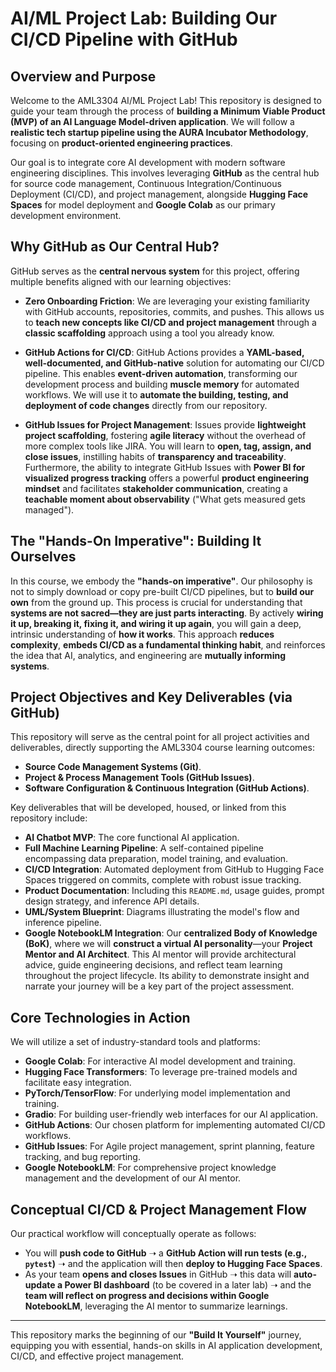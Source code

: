 # AI/ML Project Lab: Building Our CI/CD Pipeline with GitHub

## Overview and Purpose

Welcome to the AML3304 AI/ML Project Lab! This repository is designed to guide your team through the process of **building a Minimum Viable Product (MVP) of an AI Language Model-driven application**. We will follow a **realistic tech startup pipeline using the AURA Incubator Methodology**, focusing on **product-oriented engineering practices**.

Our goal is to integrate core AI development with modern software engineering disciplines. This involves leveraging **GitHub** as the central hub for source code management, Continuous Integration/Continuous Deployment (CI/CD), and project management, alongside **Hugging Face Spaces** for model deployment and **Google Colab** as our primary development environment.

## Why GitHub as Our Central Hub?

GitHub serves as the **central nervous system** for this project, offering multiple benefits aligned with our learning objectives:

*   **Zero Onboarding Friction**: We are leveraging your existing familiarity with GitHub accounts, repositories, commits, and pushes. This allows us to **teach new concepts like CI/CD and project management** through a **classic scaffolding** approach using a tool you already know.

*   **GitHub Actions for CI/CD**: GitHub Actions provides a **YAML-based, well-documented, and GitHub-native** solution for automating our CI/CD pipeline. This enables **event-driven automation**, transforming our development process and building **muscle memory** for automated workflows. We will use it to **automate the building, testing, and deployment of code changes** directly from our repository.

*   **GitHub Issues for Project Management**: Issues provide **lightweight project scaffolding**, fostering **agile literacy** without the overhead of more complex tools like JIRA. You will learn to **open, tag, assign, and close issues**, instilling habits of **transparency and traceability**. Furthermore, the ability to integrate GitHub Issues with **Power BI for visualized progress tracking** offers a powerful **product engineering mindset** and facilitates **stakeholder communication**, creating a **teachable moment about observability** ("What gets measured gets managed").

## The "Hands-On Imperative": Building It Ourselves

In this course, we embody the **"hands-on imperative"**. Our philosophy is not to simply download or copy pre-built CI/CD pipelines, but to **build our own** from the ground up. This process is crucial for understanding that **systems are not sacred—they are just parts interacting**. By actively **wiring it up, breaking it, fixing it, and wiring it up again**, you will gain a deep, intrinsic understanding of **how it works**. This approach **reduces complexity**, **embeds CI/CD as a fundamental thinking habit**, and reinforces the idea that AI, analytics, and engineering are **mutually informing systems**.

## Project Objectives and Key Deliverables (via GitHub)

This repository will serve as the central point for all project activities and deliverables, directly supporting the AML3304 course learning outcomes:

*   **Source Code Management Systems (Git)**.
*   **Project & Process Management Tools (GitHub Issues)**.
*   **Software Configuration & Continuous Integration (GitHub Actions)**.

Key deliverables that will be developed, housed, or linked from this repository include:

*   **AI Chatbot MVP**: The core functional AI application.
*   **Full Machine Learning Pipeline**: A self-contained pipeline encompassing data preparation, model training, and evaluation.
*   **CI/CD Integration**: Automated deployment from GitHub to Hugging Face Spaces triggered on commits, complete with robust issue tracking.
*   **Product Documentation**: Including this `README.md`, usage guides, prompt design strategy, and inference API details.
*   **UML/System Blueprint**: Diagrams illustrating the model's flow and inference pipeline.
*   **Google NotebookLM Integration**: Our **centralized Body of Knowledge (BoK)**, where we will **construct a virtual AI personality**—your **Project Mentor and AI Architect**. This AI mentor will provide architectural advice, guide engineering decisions, and reflect team learning throughout the project lifecycle. Its ability to demonstrate insight and narrate your journey will be a key part of the project assessment.

## Core Technologies in Action

We will utilize a set of industry-standard tools and platforms:

*   **Google Colab**: For interactive AI model development and training.
*   **Hugging Face Transformers**: To leverage pre-trained models and facilitate easy integration.
*   **PyTorch/TensorFlow**: For underlying model implementation and training.
*   **Gradio**: For building user-friendly web interfaces for our AI application.
*   **GitHub Actions**: Our chosen platform for implementing automated CI/CD workflows.
*   **GitHub Issues**: For Agile project management, sprint planning, feature tracking, and bug reporting.
*   **Google NotebookLM**: For comprehensive project knowledge management and the development of our AI mentor.

## Conceptual CI/CD & Project Management Flow

Our practical workflow will conceptually operate as follows:

*   You will **push code to GitHub** ➝ a **GitHub Action will run tests (e.g., `pytest`)** ➝ and the application will then **deploy to Hugging Face Spaces**.
*   As your team **opens and closes Issues** in GitHub ➝ this data will **auto-update a Power BI dashboard** (to be covered in a later lab) ➝ and the **team will reflect on progress and decisions within Google NotebookLM**, leveraging the AI mentor to summarize learnings.

---

This repository marks the beginning of our **"Build It Yourself"** journey, equipping you with essential, hands-on skills in AI application development, CI/CD, and effective project management.

